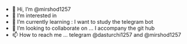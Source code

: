 - 👋 Hi, I’m @mirshod1257
- 👀 I’m interested in 
- 🌱 I’m currently learning :
I want to study the telegram bot
- 💞️ I’m looking to collaborate on ... I accompany the git hub
- 📫 How to reach me ... telegram @dasturchi1257 and @mirshod1257

<!---
mirshod1257/mirshod1257 is a ✨ special ✨ repository because its `README.md` (this file) appears on your GitHub profile.
You can click the Preview link to take a look at your changes.
--->
